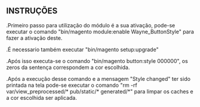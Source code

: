 ## INSTRUÇÕES ##
.Primeiro passo para utilização do módulo é a sua ativação, pode-se executar o comando "bin/magento module:enable
Wayne_ButtonStyle" para fazer a ativação deste.

.É necessario também executar "bin/magento setup:upgrade"

.Após isso executa-se o comando "bin/magento button:style 000000", os zeros da sentença correspondem a cor escolhida.

.Após a execução desse comando e a mensagem "Style changed" ter sido printada na tela pode-se executar o comando "rm -rf
var/view_preprocessed/* pub/static/* generated/*" para limpar os caches e a cor escolhida ser aplicada.

